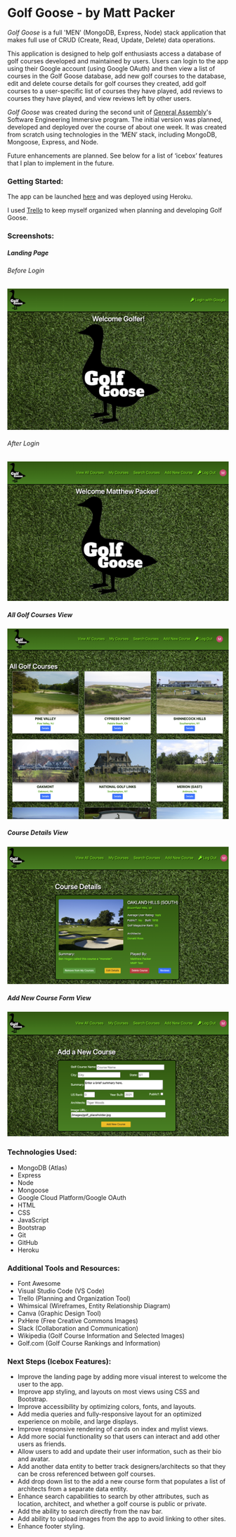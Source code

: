 # Golf Goose - by Matt Packer

*Golf Goose* is a full 'MEN' (MongoDB, Express, Node) stack application that makes full use of CRUD (Create, Read, Update, Delete) data operations.

This application is designed to help golf enthusiasts access a database of golf courses developed and maintained by users. Users can login to the app using their Google account (using Google OAuth) and then view a list of courses in the Golf Goose database, add new golf courses to the database, edit and delete course details for golf courses they created, add golf courses to a user-specific list of courses they have played, add reviews to courses they have played, and view reviews left by other users.

*Golf Goose* was created during the second unit of [General Assembly](https://www.generalassemb.ly)'s Software Engineering Immersive program. The initial version was planned, developed and deployed over the course of about one week. It was created from scratch using technologies in the ‘MEN’ stack, including MongoDB, Mongoose, Express, and Node.

Future enhancements are planned. See below for a list of ‘icebox’ features that I plan to implement in the future.


### Getting Started:
The app can be launched [here](https://mp-golf-goose.herokuapp.com/) and was deployed using Heroku.

I used [Trello](https://trello.com/b/T4z0YNwu/mmp-seir-unit-2-project-golf-goose#) to keep myself organized when planning and developing Golf Goose.


### Screenshots:

##### Landing Page

###### Before Login
![Landing Page Before Login](public/images/GolfGoose_Screen_LandingBeforeAuth_v2.png)

###### After Login
![Landing Page After Login](public/images/GolfGoose_Screen_LandingAfterAuth_v2.png)


##### All Golf Courses View
![All Golf Courses View](public/images/GolfGoose_Screen_AllGolfCourses_v2.png)

##### Course Details View
![Course Details View](public/images/GolfGoose_Screen_CourseDetails_v2.png)

##### Add New Course Form View
![Add New Course View](public/images/GolfGoose_Screen_AddNew_v2.png)


### Technologies Used:
* MongoDB (Atlas)
* Express
* Node
* Mongoose
* Google Cloud Platform/Google OAuth
* HTML
* CSS
* JavaScript
* Bootstrap
* Git
* GitHub
* Heroku


### Additional Tools and Resources:
* Font Awesome
* Visual Studio Code (VS Code)
* Trello (Planning and Organization Tool)
* Whimsical (Wireframes, Entity Relationship Diagram)
* Canva (Graphic Design Tool)
* PxHere (Free Creative Commons Images)
* Slack (Collaboration and Communication)
* Wikipedia (Golf Course Information and Selected Images)
* Golf.com (Golf Course Rankings and Information)


### Next Steps (Icebox Features):
* Improve the landing page by adding more visual interest to welcome the user to the app.
* Improve app styling, and layouts on most views using CSS and Bootstrap.
* Improve accessibility by optimizing colors, fonts, and layouts.
* Add media queries and fully-responsive layout for an optimized experience on mobile, and large displays.
* Improve responsive rendering of cards on index and mylist views.
* Add more social functionality so that users can interact and add other users as friends.
* Allow users to add and update their user information, such as their bio and avatar.
* Add another data entity to better track designers/architects so that they can be cross referenced between golf courses.
* Add drop down list to the add a new course form that populates a list of architects from a separate data entity.
* Enhance search capabilities to search by other attributes, such as location, architect, and whether a golf course is public or private.
* Add the ability to search directly from the nav bar.
* Add ability to upload images from the app to avoid linking to other sites.
* Enhance footer styling.